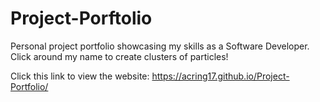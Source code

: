 # Project-Porftolio
Personal project portfolio showcasing my skills as a Software Developer.
Click around my name to create clusters of particles! 

Click this link to view the website: https://acring17.github.io/Project-Portfolio/
